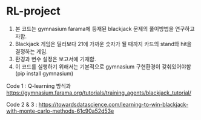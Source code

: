 # RL-project
1. 본 코드는 gymnasium farama에 등재된 blackjack 문제의 풀이방법을 연구하고자함.
2. Blackjack 게임은 딜러보다 21에 가까운 숫자가 될 때까지 카드의 stand와 hit을 결정하는 게임.
3. 환경과 변수 설정은 보고서에 기재함.
4. 이 코드를 실행하기 위해서는 기본적으로 gymnasium 구현환경이 갖춰있어야함(pip install gymnasium)


Code 1 : Q-learning 방식과 
https://gymnasium.farama.org/tutorials/training_agents/blackjack_tutorial/

Code 2 & 3 :
https://towardsdatascience.com/learning-to-win-blackjack-with-monte-carlo-methods-61c90a52d53e